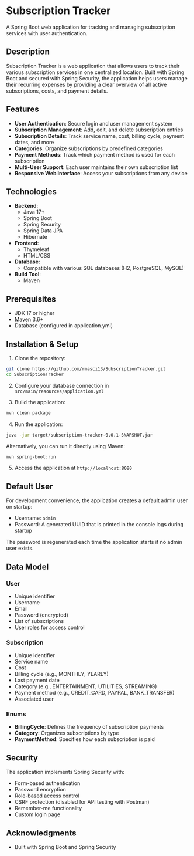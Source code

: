 # Subscription Tracker

A Spring Boot web application for tracking and managing subscription services with user authentication.

## Description

Subscription Tracker is a web application that allows users to track their various subscription services in one centralized location. Built with Spring Boot and secured with Spring Security, the application helps users manage their recurring expenses by providing a clear overview of all active subscriptions, costs, and payment details.

## Features

- **User Authentication**: Secure login and user management system
- **Subscription Management**: Add, edit, and delete subscription entries
- **Subscription Details**: Track service name, cost, billing cycle, payment dates, and more
- **Categories**: Organize subscriptions by predefined categories
- **Payment Methods**: Track which payment method is used for each subscription
- **Multi-User Support**: Each user maintains their own subscription list
- **Responsive Web Interface**: Access your subscriptions from any device

## Technologies

- **Backend**:
  - Java 17+
  - Spring Boot
  - Spring Security
  - Spring Data JPA
  - Hibernate
- **Frontend**:
  - Thymeleaf
  - HTML/CSS
- **Database**:
  - Compatible with various SQL databases (H2, PostgreSQL, MySQL)
- **Build Tool**:
  - Maven

## Prerequisites

- JDK 17 or higher
- Maven 3.6+
- Database (configured in application.yml)

## Installation & Setup

1. Clone the repository:
```bash
git clone https://github.com/rmasci13/SubscriptionTracker.git
cd SubscriptionTracker
```

2. Configure your database connection in `src/main/resources/application.yml`

3. Build the application:
```bash
mvn clean package
```

4. Run the application:
```bash
java -jar target/subscription-tracker-0.0.1-SNAPSHOT.jar
```

Alternatively, you can run it directly using Maven:
```bash
mvn spring-boot:run
```

5. Access the application at `http://localhost:8080`

## Default User

For development convenience, the application creates a default admin user on startup:
- Username: `admin`
- Password: A generated UUID that is printed in the console logs during startup

The password is regenerated each time the application starts if no admin user exists.

## Data Model

### User
- Unique identifier
- Username
- Email
- Password (encrypted)
- List of subscriptions
- User roles for access control

### Subscription
- Unique identifier
- Service name
- Cost
- Billing cycle (e.g., MONTHLY, YEARLY)
- Last payment date
- Category (e.g., ENTERTAINMENT, UTILITIES, STREAMING)
- Payment method (e.g., CREDIT_CARD, PAYPAL, BANK_TRANSFER)
- Associated user

### Enums
- **BillingCycle**: Defines the frequency of subscription payments
- **Category**: Organizes subscriptions by type
- **PaymentMethod**: Specifies how each subscription is paid

## Security

The application implements Spring Security with:
- Form-based authentication
- Password encryption
- Role-based access control
- CSRF protection (disabled for API testing with Postman)
- Remember-me functionality
- Custom login page


## Acknowledgments

- Built with Spring Boot and Spring Security
